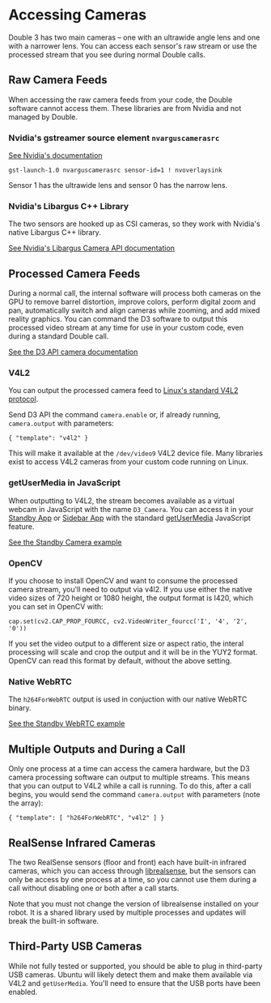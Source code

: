 # Accessing Cameras

Double 3 has two main cameras – one with an ultrawide angle lens and one with a narrower lens. You can access each sensor's raw stream or use the processed stream that you see during normal Double calls.

## Raw Camera Feeds

When accessing the raw camera feeds from your code, the Double software cannot access them. These libraries are from Nvidia and not managed by Double.

### Nvidia's gstreamer source element `nvarguscamerasrc`

[See Nvidia's documentation](https://docs.nvidia.com/jetson/archives/r34.1/DeveloperGuide/text/SD/CameraDevelopment/CameraSoftwareDevelopmentSolution.html)

	gst-launch-1.0 nvarguscamerasrc sensor-id=1 ! nvoverlaysink

Sensor 1 has the ultrawide lens and sensor 0 has the narrow lens.

### Nvidia's Libargus C++ Library

The two sensors are hooked up as CSI cameras, so they work with Nvidia's native Libargus C++ library.

[See Nvidia's Libargus Camera API documentation](https://docs.nvidia.com/jetson/l4t-multimedia/group__LibargusAPI.html)

## Processed Camera Feeds

During a normal call, the internal software will process both cameras on the GPU to remove barrel distortion, improve colors, perform digital zoom and pan, automatically switch and align cameras while zooming, and add mixed reality graphics. You can command the D3 software to output this processed video stream at any time for use in your custom code, even during a standard Double call.

[See the D3 API camera documentation](API.md#camera)

### V4L2

You can output the processed camera feed to [Linux's standard V4L2 protocol](https://en.wikipedia.org/wiki/Video4Linux).

Send D3 API the command `camera.enable` or, if already running, `camera.output` with parameters:

	{ "template": "v4l2" }

This will make it available at the `/dev/video9` V4L2 device file. Many libraries exist to access V4L2 cameras from your custom code running on Linux.

### getUserMedia in JavaScript

When outputting to V4L2, the stream becomes available as a virtual webcam in JavaScript with the name `D3_Camera`. You can access it in your [Standby App](Standby%20Apps.md) or [Sidebar App](Sidebar%20Apps.md) with the standard [getUserMedia](https://developer.mozilla.org/en-US/docs/Web/API/MediaDevices/getUserMedia) JavaScript feature.

[See the Standby Camera example](../standby-camera/)

### OpenCV

If you choose to install OpenCV and want to consume the processed camera stream, you'll need to output via v4l2. If you use either the native video sizes of 720 height or 1080 height, the output format is I420, which you can set in OpenCV with:

	cap.set(cv2.CAP_PROP_FOURCC, cv2.VideoWriter_fourcc('I', '4', '2', '0'))

If you set the video output to a different size or aspect ratio, the interal processing will scale and crop the output and it will be in the YUY2 format. OpenCV can read this format by default, without the above setting.

### Native WebRTC

The `h264ForWebRTC` output is used in conjuction with our native WebRTC binary.

[See the Standby WebRTC example](../standby-webrtc/)

## Multiple Outputs and During a Call

Only one process at a time can access the camera hardware, but the D3 camera processing software can output to multiple streams. This means that you can output to V4L2 while a call is running. To do this, after a call begins, you would send the command `camera.output` with parameters (note the array):

	{ "template": [ "h264ForWebRTC", "v4l2" ] }

## RealSense Infrared Cameras

The two RealSense sensors (floor and front) each have built-in infrared cameras, which you can access through [librealsense](https://github.com/IntelRealSense/librealsense), but the sensors can only be access by one process at a time, so you cannot use them during a call without disabling one or both after a call starts.

Note that you must not change the version of librealsense installed on your robot. It is a shared library used by multiple processes and updates will break the built-in software.

## Third-Party USB Cameras

While not fully tested or supported, you should be able to plug in third-party USB cameras. Ubuntu will likely detect them and make them available via V4L2 and `getUserMedia`. You'll need to ensure that the USB ports have been enabled.
